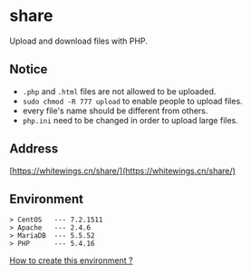 # share
Upload and download files with PHP.
## Notice
* `.php` and `.html` files are not allowed to be uploaded.
* `sudo chmod -R 777 upload` to enable people to upload files.
* every file's name should be different from others.
* `php.ini` need to be changed in order to upload large files.

## Address
[https://whitewings.cn/share/](https://whitewings.cn/share/)

## Environment
```
> CentOS   --- 7.2.1511
> Apache   --- 2.4.6
> MariaDB  --- 5.5.52
> PHP      --- 5.4.16
```
[How to create this environment ?](http://whoisnian.com/2017/04/23/LAMP%E7%8E%AF%E5%A2%83%E6%90%AD%E5%BB%BA/)
